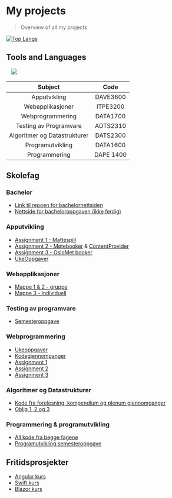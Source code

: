 # My projects
> Overview of all my projects

[![Top Langs](https://github-readme-stats.vercel.app/api/top-langs/?username=nikolasekiw&layout=compact)](https://github.com/anuraghazra/github-readme-stats)

## Tools and Languages
<img style="width:10px;" src="https://user-images.githubusercontent.com/44602947/107545164-44b24900-6bcb-11eb-8c53-937c385e9c20.png">
<img src="![1200px-C_Sharp_logo svg](https://user-images.githubusercontent.com/44602947/107545808-fb162e00-6bcb-11eb-8ed6-93d605fc8b69.png)" style="width=30;">
<img src="" style="">
<img src="" style="">
<img src="" style="">
<img src="" style="">
<img src="" style="">
<img src="" style="">
<img src="" style="">


| Subject | Code |
| :---: | :---: |
| Apputvikling | DAVE3600 |
| Webapplikasjoner | ITPE3200 |
| Webprogrammering | DATA1700 |
| Testing av Programvare | ADTS2310 |
| Algoritmer og Datastrukturer| DATS2300 |
| Programutvikling | DATA1600 |
| Programmering | DAPE 1400 |

## Skolefag

### Bachelor
- [Link til repoen for bachelornettsiden](https://github.com/martineea/martineea.github.io)
- [Nettside for bacheloroppgaven (ikke ferdig)](https://martineea.github.io/#)

### Apputvikling
- [Assignment 1 - Mattespill](https://github.com/nikolasekiw/AppUtvikling_DAVE3600/tree/master/Mappe1_MatteSpill)
- [Assignment 2 - Møtebooker](https://github.com/nikolasekiw/AppUtvikling_DAVE3600/tree/master/Mappe2_MoteBooker) & [ContentProvider](https://github.com/nikolasekiw/AppUtvikling_DAVE3600/tree/master/Mappe3_ContentProvider)
- [Assignment 3 - OsloMet booker](https://github.com/nikolasekiw/AppUtvikling_DAVE3600/tree/master/Mappe3_OsloMetBooker)
- [UkeOppgaver](https://github.com/nikolasekiw/AppUtvikling_DAVE3600/tree/master/Oppgaver)

### Webapplikasjoner
- [Mappe 1 & 2 - gruppe](https://github.com/nikolasekiw/WebApplikasjoner_ITPE3200/tree/master/Webapplikasjoner_Mappe1_2)
- [Mappe 3 - individuell](https://github.com/nikolasekiw/WebApplikasjoner_ITPE3200/tree/master/Webapplikasjoner-Mappe3_Individuell)

### Testing av programvare
- [Semesteroppgave](https://github.com/nikolasekiw/ADTS2310/tree/master/Testing%20semesteroppgave)

### Webprogrammering
- [Ukeoppgaver](https://github.com/nikolasekiw/DATA1700/tree/master/Motorvogn)
- [Kodegjennomganger](https://github.com/nikolasekiw/WebProgrammering_DATA1700/tree/master/KodeGjennomgang)
- [Assignment 1](https://github.com/nikolasekiw/WebProgrammering_DATA1700/tree/master/Assignments/Assignment_1)
- [Assignment 2](https://github.com/nikolasekiw/WebProgrammering_DATA1700/tree/master/Assignments/Assignment_2)
- [Assignment 3](https://github.com/nikolasekiw/WebProgrammering_DATA1700/tree/master/Assignments/Assignment_3)

### Algoritmer og Datastrukturer
- [Kode fra forelesning, kompendium og plenum gjennomganger](https://github.com/nikolasekiw/DATS2300)
- [Oblig 1, 2 og 3](https://github.com/nikolasekiw/AlgDatOblig)

### Programmering & programutvikling
- [All kode fra begge fagene](https://github.com/nikolasekiw/DAPE1400-DATA1600)
- [Programutvikling semesteroppgave](https://github.com/nikolasekiw/DATA1600-Semesteroppgave)

## Fritidsprosjekter
- [Angular kurs](https://github.com/nikolasekiw/AngularLearning) 
- [Swift kurs](https://github.com/nikolasekiw/SwiftLearning)
- [Blazor kurs](https://github.com/nikolasekiw/BlazorLearning)
